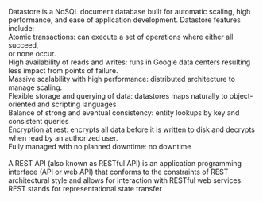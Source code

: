 Datastore is a NoSQL document database built for automatic scaling, high <br> performance, and ease of application development. Datastore features include:<br>
Atomic transactions: can execute a set of operations where either all succeed, <br> or none occur. <br>
High availability of reads and writes: runs in Google data centers resulting <br>
less impact from points of failure. <br>
Massive scalability with high performance: distributed architecture to manage scaling. <br>
Flexible storage and querying of data: datastores maps naturally to object-oriented and scripting languages <br>
Balance of strong and eventual consistency: entity lookups by key and consistent queries <br>
Encryption at rest: encrypts all data before it is written to disk and decrypts when read by an authorized user. <br>
Fully managed with no planned downtime: no downtime <br>
<br>
A REST API (also known as RESTful API) is an application programming <br>
interface (API or web API) that conforms to the constraints of REST <br> 
architectural style and allows for interaction with RESTful web services. <br> 
REST stands for representational state transfer

